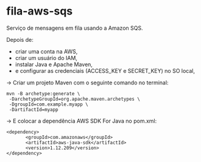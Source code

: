 # fila-aws-sqs
Serviço de mensagens em fila usando a Amazon SQS.

Depois de: <br>
- criar uma conta na AWS,<br>
- criar um usuário do IAM,<br>
- instalar Java e Apache Maven,<br>
- e configurar as credenciais (ACCESS_KEY e SECRET_KEY) no SO local,<br>

-> Criar um projeto Maven com o seguinte comando no terminal:
```
mvn -B archetype:generate \
 -DarchetypeGroupId=org.apache.maven.archetypes \
 -DgroupId=com.example.myapp \
 -DartifactId=myapp
 ```
 
 -> E colocar a dependência AWS SDK For Java no pom.xml:
 
 ```
<dependency>
    	<groupId>com.amazonaws</groupId>
    	<artifactId>aws-java-sdk</artifactId>
    	<version>1.12.209</version>
</dependency>
```
